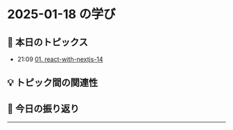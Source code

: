 # 2025-01-18 の学び

## 📝 本日のトピックス

- 21:09 [01. react-with-nextjs-14](./01-react-with-nextjs-14/)

## 💡 トピック間の関連性

## 📌 今日の振り返り

---
